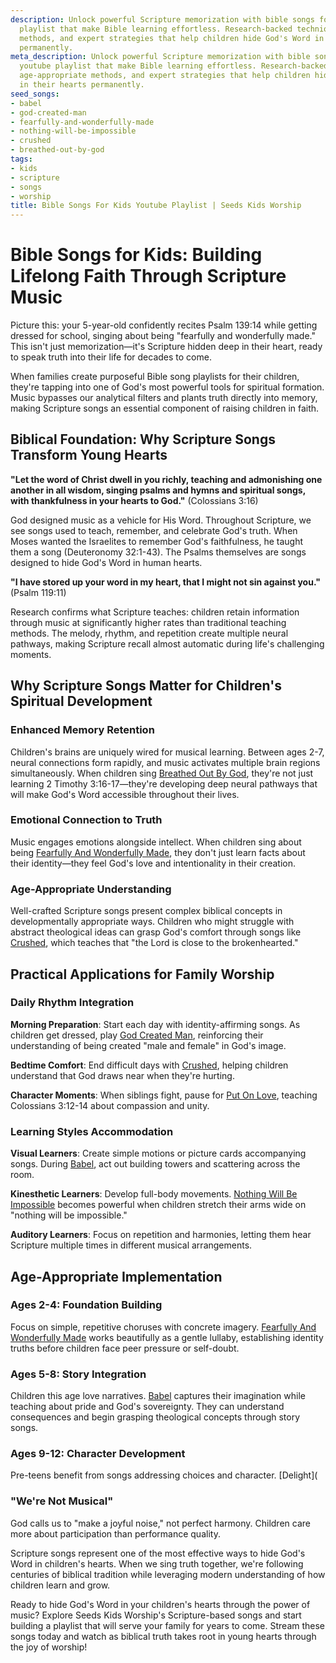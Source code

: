 ```yaml
---
description: Unlock powerful Scripture memorization with bible songs for kids youtube
  playlist that make Bible learning effortless. Research-backed techniques, age-appropriate
  methods, and expert strategies that help children hide God's Word in their hearts
  permanently.
meta_description: Unlock powerful Scripture memorization with bible songs for kids
  youtube playlist that make Bible learning effortless. Research-backed techniques,
  age-appropriate methods, and expert strategies that help children hide God's Word
  in their hearts permanently.
seed_songs:
- babel
- god-created-man
- fearfully-and-wonderfully-made
- nothing-will-be-impossible
- crushed
- breathed-out-by-god
tags:
- kids
- scripture
- songs
- worship
title: Bible Songs For Kids Youtube Playlist | Seeds Kids Worship
---
```

# Bible Songs for Kids: Building Lifelong Faith Through Scripture Music

Picture this: your 5-year-old confidently recites Psalm 139:14 while getting dressed for school, singing about being "fearfully and wonderfully made." This isn't just memorization—it's Scripture hidden deep in their heart, ready to speak truth into their life for decades to come.

When families create purposeful Bible song playlists for their children, they're tapping into one of God's most powerful tools for spiritual formation. Music bypasses our analytical filters and plants truth directly into memory, making Scripture songs an essential component of raising children in faith.

## Biblical Foundation: Why Scripture Songs Transform Young Hearts

**"Let the word of Christ dwell in you richly, teaching and admonishing one another in all wisdom, singing psalms and hymns and spiritual songs, with thankfulness in your hearts to God."** (Colossians 3:16)

God designed music as a vehicle for His Word. Throughout Scripture, we see songs used to teach, remember, and celebrate God's truth. When Moses wanted the Israelites to remember God's faithfulness, he taught them a song (Deuteronomy 32:1-43). The Psalms themselves are songs designed to hide God's Word in human hearts.

**"I have stored up your word in my heart, that I might not sin against you."** (Psalm 119:11)

Research confirms what Scripture teaches: children retain information through music at significantly higher rates than traditional teaching methods. The melody, rhythm, and repetition create multiple neural pathways, making Scripture recall almost automatic during life's challenging moments.

## Why Scripture Songs Matter for Children's Spiritual Development

### Enhanced Memory Retention
Children's brains are uniquely wired for musical learning. Between ages 2-7, neural connections form rapidly, and music activates multiple brain regions simultaneously. When children sing [Breathed Out By God](https://seedskidsworship.com/product/trust-vol-11-releases-april-10-2018/), they're not just learning 2 Timothy 3:16-17—they're developing deep neural pathways that will make God's Word accessible throughout their lives.

### Emotional Connection to Truth
Music engages emotions alongside intellect. When children sing about being [Fearfully And Wonderfully Made](https://seedskidsworship.com/product/fearfully-and-wonderfully-made-psalm-13913-14/), they don't just learn facts about their identity—they feel God's love and intentionality in their creation.

### Age-Appropriate Understanding
Well-crafted Scripture songs present complex biblical concepts in developmentally appropriate ways. Children who might struggle with abstract theological ideas can grasp God's comfort through songs like [Crushed](https://seedskidsworship.com/product/crushed-psalm-3418-2/), which teaches that "the Lord is close to the brokenhearted."

## Practical Applications for Family Worship

### Daily Rhythm Integration
**Morning Preparation**: Start each day with identity-affirming songs. As children get dressed, play [God Created Man](https://seedskidsworship.com/product/god-created-man-genesis-127/), reinforcing their understanding of being created "male and female" in God's image.

**Bedtime Comfort**: End difficult days with [Crushed](https://seedskidsworship.com/product/crushed-psalm-3418-2/), helping children understand that God draws near when they're hurting.

**Character Moments**: When siblings fight, pause for [Put On Love](https://seedskidsworship.com/product/put-on-love-colossians-312-14a-2/), teaching Colossians 3:12-14 about compassion and unity.

### Learning Styles Accommodation
**Visual Learners**: Create simple motions or picture cards accompanying songs. During [Babel](https://seedskidsworship.com/product/i-am-with-you/), act out building towers and scattering across the room.

**Kinesthetic Learners**: Develop full-body movements. [Nothing Will Be Impossible](https://seedskidsworship.com/product/nothing-will-be-impossible-luke-135-37-2/) becomes powerful when children stretch their arms wide on "nothing will be impossible."

**Auditory Learners**: Focus on repetition and harmonies, letting them hear Scripture multiple times in different musical arrangements.

## Age-Appropriate Implementation

### Ages 2-4: Foundation Building
Focus on simple, repetitive choruses with concrete imagery. [Fearfully And Wonderfully Made](https://seedskidsworship.com/product/fearfully-and-wonderfully-made-psalm-13913-14/) works beautifully as a gentle lullaby, establishing identity truths before children face peer pressure or self-doubt.

### Ages 5-8: Story Integration
Children this age love narratives. [Babel](https://seedskidsworship.com/product/i-am-with-you/) captures their imagination while teaching about pride and God's sovereignty. They can understand consequences and begin grasping theological concepts through story songs.

### Ages 9-12: Character Development
Pre-teens benefit from songs addressing choices and character. [Delight](

### "We're Not Musical"
God calls us to "make a joyful noise," not perfect harmony. Children care more about participation than performance quality.

Scripture songs represent one of the most effective ways to hide God's Word in children's hearts. When we sing truth together, we're following centuries of biblical tradition while leveraging modern understanding of how children learn and grow.

Ready to hide God's Word in your children's hearts through the power of music? Explore Seeds Kids Worship's Scripture-based songs and start building a playlist that will serve your family for years to come. Stream these songs today and watch as biblical truth takes root in young hearts through the joy of worship!

<script type="application/ld+json">
{
  "@context": "https://schema.org",
  "@type": "Article",
  "headline": "Bible Songs For Kids Youtube Playlist",
  "author": {
    "@type": "Organization",
    "name": "Seeds Kids Worship"
  },
  "publisher": {
    "@type": "Organization",
    "name": "Seeds Kids Worship",
    "logo": {
      "@type": "ImageObject",
      "url": "https://seedskidsworship.com/logo.png"
    }
  },
  "datePublished": "2025-09-02T17:42:03.300820",
  "dateModified": "2025-09-02T17:42:03.300837",
  "description": "Unlock powerful Scripture memorization with bible songs for kids youtube playlist that make Bible learning effortless. Research-backed techniques, age-appropria",
  "mainEntityOfPage": {
    "@type": "WebPage",
    "@id": "https://seedskidsworship.com/activities/bible-songs-for-kids-youtube-playlist/"
  }
}
</script>

<script type="application/ld+json">
{
  "@context": "https://schema.org",
  "@type": "Product",
  "name": "Babel",
  "description": "Story-telling song about the Tower of Babel and God's response to human pride",
  "url": "https://seedskidsworship.com/product/i-am-with-you/",
  "brand": {
    "@type": "Brand",
    "name": "Seeds Kids Worship"
  },
  "category": "Children's Christian Music",
  "album": "I Am With You"
}
</script>

<script type="application/ld+json">
{
  "@context": "https://schema.org",
  "@type": "Product",
  "name": "God Created Man",
  "description": "A scripture song about being created male and female in God's image",
  "url": "https://seedskidsworship.com/product/god-created-man-genesis-127/",
  "brand": {
    "@type": "Brand",
    "name": "Seeds Kids Worship"
  },
  "category": "Children's Christian Music",
  "album": "Hope"
}
</script>

<script type="application/ld+json">
{
  "@context": "https://schema.org",
  "@type": "Product",
  "name": "Fearfully And Wonderfully Made",
  "description": "A gentle lullaby celebrating Psalm 139:13-14, reminding children that they are fearfully and wonderfully made by God and praising His marvelous works.",
  "url": "https://seedskidsworship.com/product/fearfully-and-wonderfully-made-psalm-13913-14/",
  "brand": {
    "@type": "Brand",
    "name": "Seeds Kids Worship"
  },
  "category": "Children's Christian Music",
  "album": "When You Lie Down: Lullabies\u2026"
}
</script>

<script type="application/ld+json">
{
  "@context": "https://schema.org",
  "@type": "Product",
  "name": "Nothing Will Be Impossible",
  "description": "Catchy song teaching that no one is righteous on their own (Psalm 14:2\u20133), pointing listeners to their need for God\u2019s grace.",
  "url": "https://seedskidsworship.com/product/nothing-will-be-impossible-luke-135-37-2/",
  "brand": {
    "@type": "Brand",
    "name": "Seeds Kids Worship"
  },
  "category": "Children's Christian Music",
  "album": "Joyful"
}
</script>

<script type="application/ld+json">
{
  "@context": "https://schema.org",
  "@type": "Product",
  "name": "Crushed",
  "description": "An uplifting Scripture song teaching children that God is close to the brokenhearted and saves those crushed in spirit. Provides comfort and hope through word-for-word Psalm 34:18 verses.",

